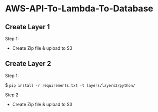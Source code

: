 # AWS-API-To-Lambda-To-Database

## Create Layer 1

Step 1:

* Create Zip file & upload to S3

## Create Layer 2

Step 1:

$ `pip install -r requirements.txt -t layers/layers2/python/`

Step 2:

* Create Zip file & upload to S3


